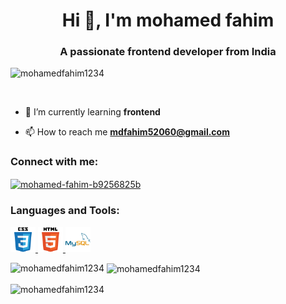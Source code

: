 <h1 align="center">Hi 👋, I'm mohamed fahim</h1>
<h3 align="center">A passionate frontend developer from India</h3>

<p align="left"> <img src="https://komarev.com/ghpvc/?username=mohamedfahim1234&label=Profile%20views&color=0e75b6&style=flat" alt="mohamedfahim1234" /> </p>

<p align="left"> <a href="https://twitter.com/" target="blank"><img src="https://img.shields.io/twitter/follow/?logo=twitter&style=for-the-badge" alt="" /></a> </p>

- 🌱 I’m currently learning **frontend**

- 📫 How to reach me **mdfahim52060@gmail.com**

<h3 align="left">Connect with me:</h3>
<p align="left">
<a href="https://linkedin.com/in/mohamed-fahim-b9256825b" target="blank"><img align="center" src="https://raw.githubusercontent.com/rahuldkjain/github-profile-readme-generator/master/src/images/icons/Social/linked-in-alt.svg" alt="mohamed-fahim-b9256825b" height="30" width="40" /></a>
</p>

<h3 align="left">Languages and Tools:</h3>
<p align="left"> <a href="https://www.w3schools.com/css/" target="_blank" rel="noreferrer"> <img src="https://raw.githubusercontent.com/devicons/devicon/master/icons/css3/css3-original-wordmark.svg" alt="css3" width="40" height="40"/> </a> <a href="https://www.w3.org/html/" target="_blank" rel="noreferrer"> <img src="https://raw.githubusercontent.com/devicons/devicon/master/icons/html5/html5-original-wordmark.svg" alt="html5" width="40" height="40"/> </a> <a href="https://www.mysql.com/" target="_blank" rel="noreferrer"> <img src="https://raw.githubusercontent.com/devicons/devicon/master/icons/mysql/mysql-original-wordmark.svg" alt="mysql" width="40" height="40"/> </a> </p>

<p><img align="left" src="https://github-readme-stats.vercel.app/api/top-langs?username=mohamedfahim1234&show_icons=true&locale=en&layout=compact" alt="mohamedfahim1234" /></p>

<p>&nbsp;<img align="center" src="https://github-readme-stats.vercel.app/api?username=mohamedfahim1234&show_icons=true&locale=en" alt="mohamedfahim1234" /></p>

<p><img align="center" src="https://github-readme-streak-stats.herokuapp.com/?user=mohamedfahim1234&" alt="mohamedfahim1234" /></p>
